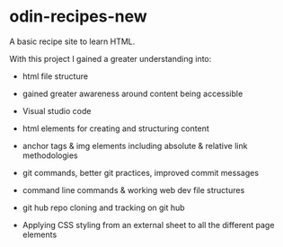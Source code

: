 # odin-recipes-new
A basic recipe site to learn HTML.

With this project I gained a greater understanding into:

- html file structure

- gained greater awareness around content being accessible 

- Visual studio code

- html elements for creating and structuring content

- anchor tags & img elements including absolute & relative link methodologies 

- git commands, better git practices, improved commit messages

- command line commands & working web dev file structures

- git hub repo cloning and tracking on git hub

- Applying CSS styling from an external sheet to all the different page elements
